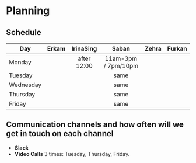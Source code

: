 # Planning

## Schedule

| Day       | Erkam |  IrinaSing  | Saban |Zehra | Furkan
| --------- | :----------: | :---------: | :-----------: | :-----------------: | :---------------------: |
| Monday    |    |  after 12:00  |11am-3pm / 7pm/10pm  |    |    |
| Tuesday    |    |    |  same   |    |    |
| Wednesday    |    |    |    same |    |    |
| Thursday    |    |    | same    |    |    |
| Friday    |    |    |same     |    |    |

## Communication channels and how often will we get in touch on each channel

- **Slack**
- **Video Calls** 3 times: Tuesday, Thursday, Friday.
